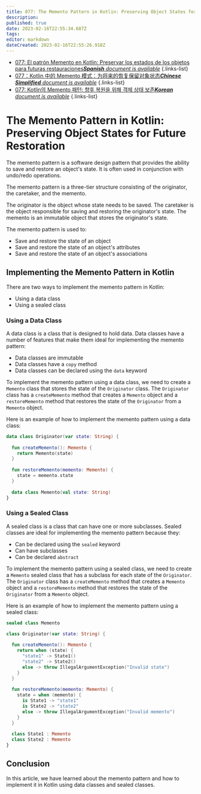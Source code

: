 ```yaml
---
title: 077: The Memento Pattern in Kotlin: Preserving Object States for Future Restoration
description: 
published: true
date: 2023-02-16T22:55:34.687Z
tags: 
editor: markdown
dateCreated: 2023-02-16T22:55:26.918Z
---
```


- [077: El patrón Memento en Kotlin: Preservar los estados de los objetos para futuras restauraciones***Spanish** document is available*](/es/Knowledge-base/Kotlin/Learning/077-the-memento-pattern-in-kotlin-preserving-object-states-for-future-restoration)
{.links-list}
- [077：Kotlin 中的 Memento 模式：为将来的恢复保留对象状态***Chinese Simplified** document is available*](/zh/Knowledge-base/Kotlin/Learning/077-the-memento-pattern-in-kotlin-preserving-object-states-for-future-restoration)
{.links-list}
- [077: Kotlin의 Memento 패턴: 향후 복원을 위해 객체 상태 보존***Korean** document is available*](/ko/Knowledge-base/Kotlin/Learning/077-the-memento-pattern-in-kotlin-preserving-object-states-for-future-restoration)
{.links-list}


# The Memento Pattern in Kotlin: Preserving Object States for Future Restoration

The memento pattern is a software design pattern that provides the ability to save and restore an object's state. It is often used in conjunction with undo/redo operations.

The memento pattern is a three-tier structure consisting of the originator, the caretaker, and the memento. 

The originator is the object whose state needs to be saved. The caretaker is the object responsible for saving and restoring the originator's state. The memento is an immutable object that stores the originator's state. 

The memento pattern is used to:

- Save and restore the state of an object
- Save and restore the state of an object's attributes
- Save and restore the state of an object's associations

## Implementing the Memento Pattern in Kotlin

There are two ways to implement the memento pattern in Kotlin:

- Using a data class
- Using a sealed class

### Using a Data Class

A data class is a class that is designed to hold data. Data classes have a number of features that make them ideal for implementing the memento pattern:

- Data classes are immutable
- Data classes have a `copy` method
- Data classes can be declared using the `data` keyword

To implement the memento pattern using a data class, we need to create a `Memento` class that stores the state of the `Originator` class. The `Originator` class has a `createMemento` method that creates a `Memento` object and a `restoreMemento` method that restores the state of the `Originator` from a `Memento` object.

Here is an example of how to implement the memento pattern using a data class:

```kotlin
data class Originator(var state: String) {
  
  fun createMemento(): Memento {
    return Memento(state)
  }
  
  fun restoreMemento(memento: Memento) {
    state = memento.state
  }
  
  data class Memento(val state: String)
}
```

### Using a Sealed Class

A sealed class is a class that can have one or more subclasses. Sealed classes are ideal for implementing the memento pattern because they:

- Can be declared using the `sealed` keyword
- Can have subclasses
- Can be declared `abstract`

To implement the memento pattern using a sealed class, we need to create a `Memento` sealed class that has a subclass for each state of the `Originator`. The `Originator` class has a `createMemento` method that creates a `Memento` object and a `restoreMemento` method that restores the state of the `Originator` from a `Memento` object.

Here is an example of how to implement the memento pattern using a sealed class:

```kotlin
sealed class Memento

class Originator(var state: String) {
  
  fun createMemento(): Memento {
    return when (state) {
      "state1" -> State1()
      "state2" -> State2()
      else -> throw IllegalArgumentException("Invalid state")
    }
  }
  
  fun restoreMemento(memento: Memento) {
    state = when (memento) {
      is State1 -> "state1"
      is State2 -> "state2"
      else -> throw IllegalArgumentException("Invalid memento")
    }
  }
  
  class State1 : Memento
  class State2 : Memento
}
```

## Conclusion

In this article, we have learned about the memento pattern and how to implement it in Kotlin using data classes and sealed classes.